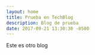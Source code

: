 ```yaml
---
layout: home
title: Prueba en TechBlog
description: Blog de prueba
date: 2017-09-21 13:30:30 -0500
---
```

Este es otro blog